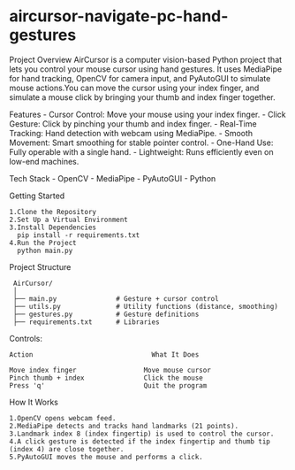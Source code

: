 # aircursor-navigate-pc-hand-gestures
Project Overview 
     AirCursor is a computer vision-based Python project that lets you control your mouse cursor using hand gestures. It uses MediaPipe for hand tracking, OpenCV for camera       input, and PyAutoGUI to simulate mouse actions.You can move the cursor using your index finger, and simulate a mouse click by bringing your thumb and index finger            together.

Features
    - Cursor Control: Move your mouse using your index finger.
    - Click Gesture: Click by pinching your thumb and index finger.
    - Real-Time Tracking: Hand detection with webcam using MediaPipe.
    - Smooth Movement: Smart smoothing for stable pointer control.
    - One-Hand Use: Fully operable with a single hand.
    - Lightweight: Runs efficiently even on low-end machines.

Tech Stack
    - OpenCV
    - MediaPipe
    - PyAutoGUI
    - Python

Getting Started

    1.Clone the Repository
    2.Set Up a Virtual Environment
    3.Install Dependencies
      pip install -r requirements.txt
    4.Run the Project
      python main.py

Project Structure

     AirCursor/
     │
     ├── main.py               # Gesture + cursor control
     ├── utils.py              # Utility functions (distance, smoothing)
     ├── gestures.py           # Gesture definitions
     ├── requirements.txt      # Libraries

Controls:

    Action                              What It Does

    Move index finger                 Move mouse cursor
    Pinch thumb + index               Click the mouse
    Press 'q'                         Quit the program

How It Works

    1.OpenCV opens webcam feed.
    2.MediaPipe detects and tracks hand landmarks (21 points).
    3.Landmark index 8 (index fingertip) is used to control the cursor.
    4.A click gesture is detected if the index fingertip and thumb tip (index 4) are close together.
    5.PyAutoGUI moves the mouse and performs a click.

 
